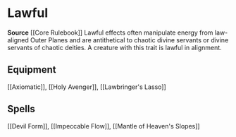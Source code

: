 ﻿---
id: '99'
name: Lawful
rarity: Common
source: '[[DATABASE/source/Core Rulebook|Core Rulebook]]'
trait:
- Lawful
type: Trait

---
# Lawful

**Source** [[Core Rulebook]] 
Lawful effects often manipulate energy from law-aligned Outer Planes and are antithetical to chaotic divine servants or divine servants of chaotic deities. A creature with this trait is lawful in alignment.

## Equipment

[[Axiomatic]], [[Holy Avenger]], [[Lawbringer's Lasso]]

## Spells

[[Devil Form]], [[Impeccable Flow]], [[Mantle of Heaven's Slopes]]